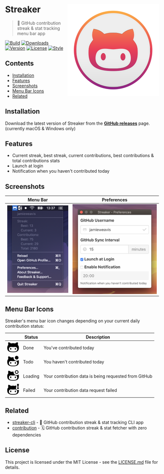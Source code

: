 # Streaker <img src="./screenshots/icon.svg" align="right">

> 🐙 GitHub contribution streak & stat tracking menu bar app

[![Build](https://travis-ci.com/jamieweavis/streaker.svg?branch=master)](https://travis-ci.com/jamieweavis/streaker)
[![Downloads](https://img.shields.io/github/downloads/jamieweavis/streaker/total.svg)](https://github.com/jamieweavis/streaker/releases)
[![Version](https://img.shields.io/github/release/jamieweavis/streaker.svg)](https://github.com/jamieweavis/streaker/releases)
[![License](https://img.shields.io/badge/license-MIT-blue.svg)](https://github.com/jamieweavis/streaker/blob/master/LICENSE.md)
[![Style](https://img.shields.io/badge/code_style-prettier-ff69b4.svg)](https://prettier.io/)

## Contents

- [Installation](#installation)
- [Features](#features)
- [Screenshots](#screenshots)
- [Menu Bar Icons](#menu-bar-icons)
- [Related](#related)

## Installation

Download the latest version of Streaker from the **[GitHub releases](https://github.com/jamieweavis/streaker/releases)** page. (currently macOS & Windows only)

## Features

- Current streak, best streak, current contributions, best contributions & total contributions stats
- Launch at login
- Notification when you haven't contributed today

## Screenshots

| Menu Bar                                                                     | Preferences                                                                        |
| ---------------------------------------------------------------------------- | ---------------------------------------------------------------------------------- |
| <img src="./screenshots/menu-bar.png" width="257" alt="Menu Bar Screenshot"> | <img src="./screenshots/preferences.png" width="344" alt="Preferences Screenshot"> |

## Menu Bar Icons

Streaker's menu bar icon changes depending on your current daily contribution status:

|                                    | Status  | Description                                           |
| ---------------------------------- | ------- | ----------------------------------------------------- |
| ![Done](./screenshots/done.svg)    | Done    | You've contributed today                              |
| ![Todo](./screenshots/todo.svg)    | Todo    | You haven't contributed today                         |
| ![Loading](./screenshots/load.svg) | Loading | Your contribution data is being requested from GitHub |
| ![Fail](./screenshots/fail.svg)    | Failed  | Your contribution data request failed                 |

## Related

- [streaker-cli](https://github.com/jamieweavis/streaker-cli) - 🐙 GitHub contribution streak & stat tracking CLI app
- [contribution](https://github.com/jamieweavis/contribution) - 🗓 GitHub contribution streak & stat fetcher with zero dependencies

## License

This project is licensed under the MIT License - see the [LICENSE.md](LICENSE.md) file for details.
